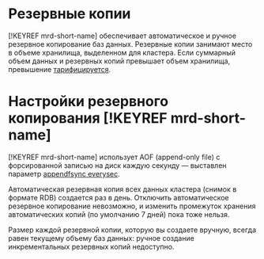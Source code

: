 # Резервные копии

[!KEYREF mrd-short-name] обеспечивает автоматическое и ручное резервное копирование баз данных. Резервные копии занимают место в объеме хранилища, выделенном для кластера. Если суммарный объем данных и резервных копий превышает объем хранилища, превышение [тарифицируется](../pricing.md).


# Настройки резервного копирования [!KEYREF mrd-short-name] 

[!KEYREF mrd-short-name] использует AOF (append-only file) с форсированной записью на диск каждую секунду — выставлен параметр [appendfsync everysec](http://download.redis.io/redis-stable/redis.conf).

Автоматическая резервная копия всех данных кластера (снимок в формате RDB) создается раз в день. Отключить автоматическое резервное копирование невозможно, и изменить промежуток хранения автоматических копий (по умолчанию 7 дней) пока тоже нельзя.

Размер каждой резервной копии, которую вы создаете вручную, всегда равен текущему объему баз данных: ручное создание инкрементальных резервных копий недоступно.
